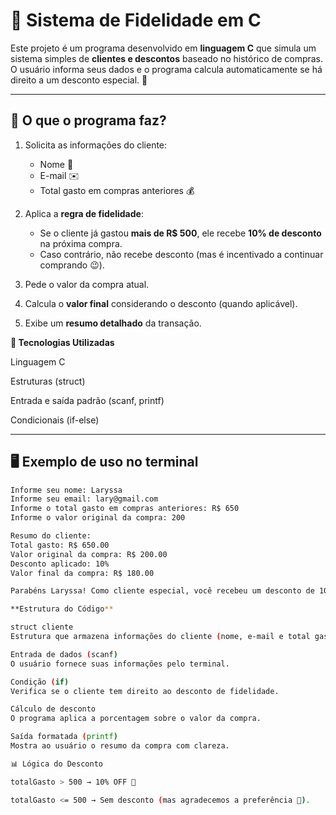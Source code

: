 # 🛒 Sistema de Fidelidade em C

Este projeto é um programa desenvolvido em **linguagem C** que simula um sistema simples de **clientes e descontos** baseado no histórico de compras.  
O usuário informa seus dados e o programa calcula automaticamente se há direito a um desconto especial. 🚀

---

## 🎯 O que o programa faz?

1. Solicita as informações do cliente:
   - Nome 👤  
   - E-mail ✉️  
   - Total gasto em compras anteriores 💰  

2. Aplica a **regra de fidelidade**:
   - Se o cliente já gastou **mais de R$ 500**, ele recebe **10% de desconto** na próxima compra.  
   - Caso contrário, não recebe desconto (mas é incentivado a continuar comprando 😉).  

3. Pede o valor da compra atual.  
4. Calcula o **valor final** considerando o desconto (quando aplicável).  
5. Exibe um **resumo detalhado** da transação.

**🔧 Tecnologias Utilizadas**

Linguagem C

Estruturas (struct)

Entrada e saída padrão (scanf, printf)

Condicionais (if-else)

---

## 🖥️ Exemplo de uso no terminal

```bash
Informe seu nome: Laryssa
Informe seu email: lary@gmail.com
Informe o total gasto em compras anteriores: R$ 650
Informe o valor original da compra: 200

Resumo do cliente:
Total gasto: R$ 650.00
Valor original da compra: R$ 200.00
Desconto aplicado: 10%
Valor final da compra: R$ 180.00

Parabéns Laryssa! Como cliente especial, você recebeu um desconto de 10%!

**Estrutura do Código**

struct cliente
Estrutura que armazena informações do cliente (nome, e-mail e total gasto).

Entrada de dados (scanf)
O usuário fornece suas informações pelo terminal.

Condição (if)
Verifica se o cliente tem direito ao desconto de fidelidade.

Cálculo de desconto
O programa aplica a porcentagem sobre o valor da compra.

Saída formatada (printf)
Mostra ao usuário o resumo da compra com clareza.

📊 Lógica do Desconto

totalGasto > 500 → 10% OFF 🎉

totalGasto <= 500 → Sem desconto (mas agradecemos a preferência 🙏).

